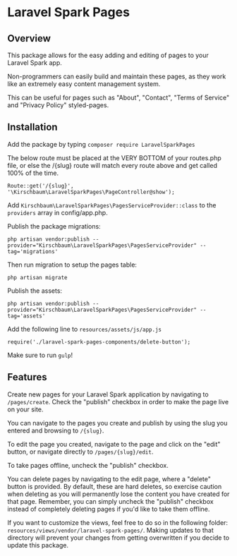 # Laravel Spark Pages

## Overview

This package allows for the easy adding and editing of pages to your Laravel Spark app.

Non-programmers can easily build and maintain these pages, as they work like an extremely easy content management system.

This can be useful for pages such as "About", "Contact", "Terms of Service" and "Privacy Policy" styled-pages.

## Installation

Add the package by typing `composer require LaravelSparkPages`

The below route must be placed at the VERY BOTTOM of your routes.php file,
or else the /{slug} route will match every route above and get called 100% of the time.

~~~
Route::get('/{slug}', '\Kirschbaum\LaravelSparkPages\PageController@show');
~~~

Add `Kirschbaum\LaravelSparkPages\PagesServiceProvider::class` to the `providers` array in config/app.php.

Publish the package migrations:

~~~
php artisan vendor:publish --provider="Kirschbaum\LaravelSparkPages\PagesServiceProvider" --tag='migrations'
~~~

Then run migration to setup the pages table:

~~~
php artisan migrate
~~~

Publish the assets:

~~~
php artisan vendor:publish --provider="Kirschbaum\LaravelSparkPages\PagesServiceProvider" --tag='assets'
~~~

Add the following line to `resources/assets/js/app.js`

~~~
require('./laravel-spark-pages-components/delete-button');
~~~

Make sure to run `gulp`!

## Features

Create new pages for your Laravel Spark application by navigating to `/pages/create`.  Check the "publish" checkbox
in order to make the page live on your site.

You can navigate to the pages you create and publish by using the slug you entered and browsing to `/{slug}`.

To edit the page you created, navigate to the page and click on the "edit" button, or navigate directly to `/pages/{slug}/edit`.

To take pages offline, uncheck the "publish" checkbox.

You can delete pages by navigating to the edit page, where a "delete" button is provided.  By default, these are hard deletes,
so exercise caution when deleting as you will permanently lose the content you have created for that page.  Remember, you can
simply uncheck the "publish" checkbox instead of completely deleting pages if you'd like to take them offline.

If you want to customize the views, feel free to do so in the following folder:  `resources/views/vendor/laravel-spark-pages/`.
Making updates to that directory will prevent your changes from getting overwritten if you decide to update this package.